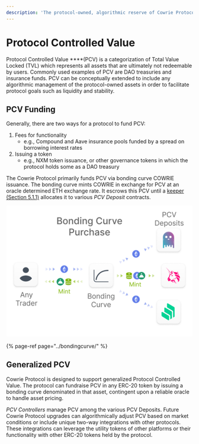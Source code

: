 ```yaml
---
description: 'The protocol-owned, algorithmic reserve of Cowrie Protocol'
---
```


# Protocol Controlled Value

Protocol Controlled Value ****\(PCV\) is a categorization of Total Value Locked \(TVL\) which represents all assets that are ultimately not redeemable by users. Commonly used examples of PCV are DAO treasuries and insurance funds. PCV can be conceptually extended to include any algorithmic management of the protocol-owned assets in order to facilitate protocol goals such as liquidity and stability.

## PCV Funding

Generally, there are two ways for a protocol to fund PCV:

1. Fees for functionality
   * e.g., Compound and Aave insurance pools funded by a spread on borrowing interest rates
2. Issuing a token
   * e.g., NXM token issuance, or other governance tokens in which the protocol holds some as a DAO treasury

The Cowrie Protocol primarily funds PCV via bonding curve COWRIE issuance. The bonding curve mints COWRIE in exchange for PCV at an oracle determined ETH exchange rate. It escrows this PCV until a [keeper \(Section 5.1.1\)](https://poseidon01.ssrn.com/delivery.php?ID=060100116086004030118084082100069076000050041076022024096096091109098084118079066127048021127015040030058021017029014085117099126094082050028023031001015125025056007031006064108004098114080124120108076106001015116100103012116119004083069093022026&EXT=pdf&INDEX=TRUE) allocates it to various _PCV Deposit_ contracts.

![](../../.gitbook/assets/bonding-curve-purchase.png)

{% page-ref page="../bondingcurve/" %}

## Generalized PCV

Cowrie Protocol is designed to support generalized Protocol Controlled Value. The protocol can fundraise PCV in any ERC-20 token by issuing a bonding curve denominated in that asset, contingent upon a reliable oracle to handle asset pricing.

_PCV Controllers_ manage PCV among the various PCV Deposits. Future Cowrie Protocol upgrades can algorithmically adjust PCV based on market conditions or include unique two-way integrations with other protocols. These integrations can leverage the utility tokens of other platforms or their functionality with other ERC-20 tokens held by the protocol.

